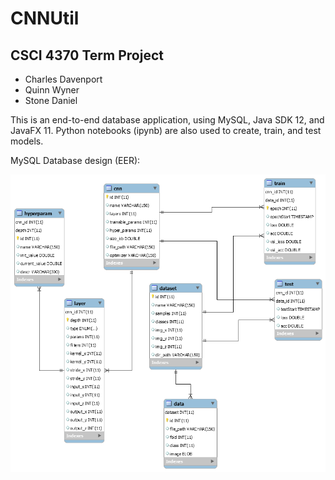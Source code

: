 # CNNUtil

## CSCI 4370 Term Project
* Charles Davenport
* Quinn Wyner
* Stone Daniel

This is an end-to-end database application, using MySQL, Java SDK 12, and JavaFX 11. 
Python notebooks (ipynb) are also used to create, train, and test models.

MySQL Database design (EER):

![alt-text](ER_diagram.png)
